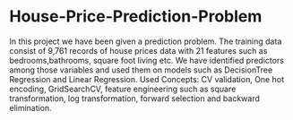 # House-Price-Prediction-Problem
In this project we have been given a prediction problem. The training data consist of 9,761 records of house prices data with 21 features such as bedrooms,bathrooms, square foot living etc. We have identified predictors among those variables and used them on models such as DecisionTree Regression and Linear Regression.  Used Concepts: CV validation, One hot encoding, GridSearchCV, feature engineering such as square transformation, log transformation, forward selection and backward elimination.
